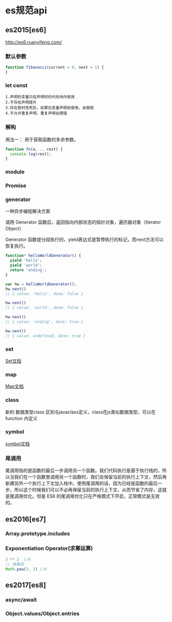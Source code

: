 # es规范api

## es2015[es6]

<http://es6.ruanyifeng.com/>

### 默认参数

```js
function fibonacci(current = 0, next = 1) {
}
```

### let const

```
1.声明的变量只在声明时的代码块内有效
2.不存在声明提升
3.存在暂时性死区，如果在变量声明前使用，会报错
4.不允许重复声明，重复声明会报错
```

### 解构

用法一： 用于获取函数的多余参数。

```js
function fn(a, ...rest) {
  console.log(rest);
}
```

### module

### Promise

### generator

一种异步编程解决方案

调用 Generator 函数后，返回指向内部状态的指针对象，遍历器对象（Iterator Object）

Generator 函数是分段执行的，yield表达式是暂停执行的标记，而next方法可以恢复执行。

```js
function* helloWorldGenerator() {
  yield 'hello';
  yield 'world';
  return 'ending';
}

var hw = helloWorldGenerator();
hw.next()
// { value: 'hello', done: false }

hw.next()
// { value: 'world', done: false }

hw.next()
// { value: 'ending', done: true }

hw.next()
// { value: undefined, done: true }

```

### set

[Set文档](./set.md)

### map

[Map文档](./map.md)

### class

新的 数据类型class 区别与javaclass定义，class在js类似数据类型，可以在function 内定义

### symbol

[symbol文档](./symbol.md)

### 尾调用

尾调用指的是函数的最后一步调用另一个函数。我们代码执行是基于执行栈的，所以当我们在一个函数里调用另一个函数时，我们会保留当前的执行上下文，然后再新建另外一个执行上下文加入栈中。使用尾调用的话，因为已经是函数的最后一步，所以这个时候我们可以不必再保留当前的执行上下文，从而节省了内存，这就是尾调用优化。但是 ES6 的尾调用优化只在严格模式下开启，正常模式是无效的。

## es2016[es7]

### Array.prototype.includes

### Exponentiation Operator(求幂运算)

```js
3 ** 2  //9
// 效果同
Math.pow(3, 2) //9

```

## es2017[es8]

### async/await

### Object.values/Object.entries
